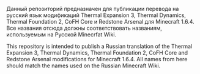 Данный репозиторий предназначен для публикации перевода на русский язык модификаций Thermal Expansion 3, Thermal Dynamics, Thermal Foundation 2, CoFH Core и Redstone Arsenal для Minecraft 1.6.4. Все названия отсюда должны соответствовать названиям, используемым на Русской Minecrfat Wiki.

This repository is intended to publish a Russian translation of the Thermal Expansion 3, Thermal Dynamics, Thermal Foundation 2, CoFH Core and Redstone Arsenal modifications for Minecraft 1.6.4. All names from here should match the names used on the Russian Minecraft Wiki.

